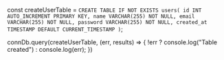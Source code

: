 const createUserTable = `
    CREATE TABLE IF NOT EXISTS users(
        id INT AUTO_INCREMENT PRIMARY KEY,
        name VARCHAR(255) NOT NULL,
        email VARCHAR(255) NOT NULL,
        password VARCHAR(255) NOT NULL,
        created_at TIMESTAMP DEFAULT CURRENT_TIMESTAMP
    )
`;


   connDb.query(createUserTable, (err, results) => {
        !err ?  console.log("Table created") : console.log(err);
    })
